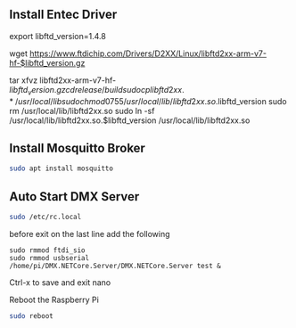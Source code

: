 ## Install Entec Driver

export libftd_version=1.4.8

wget https://www.ftdichip.com/Drivers/D2XX/Linux/libftd2xx-arm-v7-hf-$libftd_version.gz

tar xfvz libftd2xx-arm-v7-hf-$libftd_version.gz
cd release/build
sudo cp libftd2xx.* /usr/local/lib
sudo chmod 0755 /usr/local/lib/libftd2xx.so.$libftd_version
sudo rm /usr/local/lib/libftd2xx.so
sudo ln -sf /usr/local/lib/libftd2xx.so.$libftd_version /usr/local/lib/libftd2xx.so

## Install Mosquitto Broker

```bash
sudo apt install mosquitto
```

## Auto Start DMX Server

```bash
sudo /etc/rc.local
```

before exit on the last line add the following

    sudo rmmod ftdi_sio
    sudo rmmod usbserial
    /home/pi/DMX.NETCore.Server/DMX.NETCore.Server test &

Ctrl-x to save and exit nano

Reboot the Raspberry Pi

```bash
sudo reboot
```
